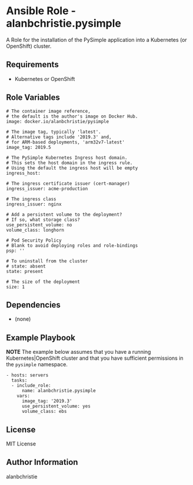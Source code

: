 Ansible Role - alanbchristie.pysimple
=====================================

A Role for the installation of the PySimple application into a Kubernetes
(or OpenShift) cluster.

Requirements
------------

-   Kubernetes or OpenShift 

Role Variables
--------------

    # The container image reference,
    # the default is the author's image on Docker Hub.
    image: docker.io/alanbchristie/pysimple
    
    # The image tag, typically 'latest'.
    # Alternative tags include '2019.3' and,
    # for ARM-based deployments, 'arm32v7-latest'
    image_tag: 2019.5

    # The PySimple Kubernetes Ingress host domain.
    # This sets the host domain in the ingress rule.
    # Using the default the ingress host will be empty
    ingress_host:

    # The ingress certificate issuer (cert-manager)
    ingress_issuer: acme-production

    # The ingress class
    ingress_issuer: nginx

    # Add a persistent volume to the deployment?
    # If so, what storage class?
    use_persistent_volume: no
    volume_class: longhorn

    # Pod Security Policy
    # Blank to avoid deploying roles and role-bindings
    psp: ''

    # To uninstall from the cluster
    # state: absent
    state: present
    
    # The size of the deployment
    size: 1

Dependencies
------------

-   (none)

Example Playbook
----------------

**NOTE** The example below assumes that you have a running Kubernetes|OpenShift
cluster and that you have sufficient permissions in the `pysimple` namespace.

    - hosts: servers
      tasks:
      - include_role:
          name: alanbchristie.pysimple
        vars:
          image_tag: '2019.3'
          use_persistent_volume: yes
          volume_class: ebs

License
-------

MIT License

Author Information
------------------

alanbchristie

